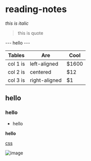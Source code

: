 # reading-notes
*this is italic*
>this is quote 
>
--- hello ---

| Tables   |      Are      |  Cool |
|----------|-------------  |------ |
| col 1 is |  left-aligned | $1600 |
| col 2 is |    centered   |   $12 |
| col 3 is | right-aligned |    $1 |
## hello
### hello
* hello
 
**hello**

[css](http://www.csszengarden.com/)

![image](https://upload.wikimedia.org/wikipedia/commons/thumb/4/48/Markdown-mark.svg/1200px-Markdown-mark.svg.png)
